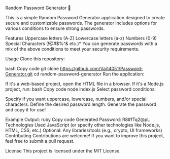 Random Password Generator 🔐



This is a simple Random Password Generator application designed to create secure and customizable passwords. The generator includes options for various conditions to ensure strong passwords.

Features
Uppercase letters (A-Z)
Lowercase letters (a-z)
Numbers (0-9)
Special Characters (!@#$%^& etc.)*
You can generate passwords with a mix of the above conditions to meet your security requirements.

Usage
Clone this repository:




bash
Copy code
git clone https://github.com/Vai14051/Password-Generator.git
cd random-password-generator
Run the application:

If it's a web-based project, open the HTML file in a browser.
If it's a Node.js project, run:
bash
Copy code
node index.js
Select password conditions:

Specify if you want uppercase, lowercase, numbers, and/or special characters.
Define the desired password length.
Generate the password and copy it for use!

Example Output:
ruby
Copy code
Generated Password: R8#fTq2@pL
Technologies Used
JavaScript (or specify other technologies like Node.js, HTML, CSS, etc.)
Optional: Any libraries/tools (e.g., crypto, UI frameworks)
Contributing
Contributions are welcome! If you want to improve this project, feel free to submit a pull request.

License
This project is licensed under the MIT License.


